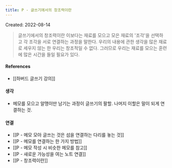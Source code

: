 ```yaml
---
title: P - 글쓰기에서의 창조력이란
---
```


Created: 2022-08-14

>글쓰기에서의 창조력이란 이보다는 재료를 모으고 모은 재료의 '조각'을 선택하고 각 조각을 서로 연결하는 과정을 말한다. 우리의 내용에 관한 생각을 많은 재료로 세우지 않는 한 우리는 창조적일 수 없다. 그러므로 우리는 재료를 모으는 훈련에 많은 시간을 들일 필요가 있다.

#### References
- [[하버드 글쓰기 강의]]

#### 생각
- 메모를 모으고 알맹이만 남기는 과정이 글쓰기의 팔할. 나머지 이할은 말이 되게 연결하는 것.

#### 연결
- [[P - 메모 모아 글쓰는 것은 섬을 연결하는 다리를 놓는 것]]
- [[P - 메모를 연결하는 한 가지 방법]]
- [[P - 메모 작성 시 비슷한 메모를 참고]]
- [[P - 새로운 가능성을 여는 노트 연결]]
- [[P - 창조력이란]]
